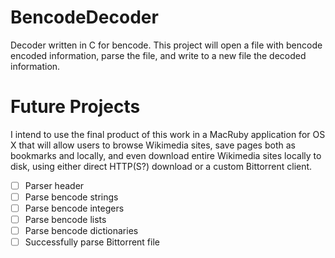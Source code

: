 BencodeDecoder
==============

Decoder written in C for bencode. This project will open a file with bencode encoded information,
parse the file, and write to a new file the decoded information. 

Future Projects
===============

I intend to use the final product of this work in a MacRuby application for OS X that will allow
users to browse Wikimedia sites, save pages both as bookmarks and locally, and even download
entire Wikimedia sites locally to disk, using either direct HTTP(S?) download or a custom
Bittorrent client.

- [ ] Parser header
- [ ] Parse bencode strings
- [ ] Parse bencode integers
- [ ] Parse bencode lists
- [ ] Parse bencode dictionaries
- [ ] Successfully parse Bittorrent file
